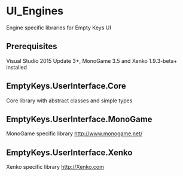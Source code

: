 # UI_Engines
Engine specific libraries for Empty Keys UI

## Prerequisites
Visual Studio 2015 Update 3+, MonoGame 3.5 and Xenko 1.9.3-beta+ installed

## EmptyKeys.UserInterface.Core
Core library with abstract classes and simple types

## EmptyKeys.UserInterface.MonoGame
MonoGame specific library
http://www.monogame.net/

## EmptyKeys.UserInterface.Xenko
Xenko specific library 
http://Xenko.com
